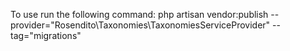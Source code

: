 
To use run the following command:
php artisan vendor:publish --provider="Rosendito\Taxonomies\TaxonomiesServiceProvider" --tag="migrations"
